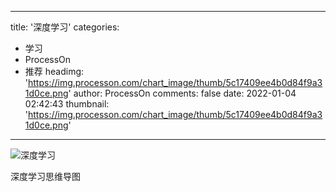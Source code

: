 
---
title: '深度学习'
categories: 
 - 学习
 - ProcessOn
 - 推荐
headimg: 'https://img.processon.com/chart_image/thumb/5c17409ee4b0d84f9a31d0ce.png'
author: ProcessOn
comments: false
date: 2022-01-04 02:42:43
thumbnail: 'https://img.processon.com/chart_image/thumb/5c17409ee4b0d84f9a31d0ce.png'
---

<div>   
<img class="thumb" alt="深度学习" src="https://img.processon.com/chart_image/thumb/5c17409ee4b0d84f9a31d0ce.png" referrerpolicy="no-referrer">
<p>深度学习思维导图</p>  
</div>
            